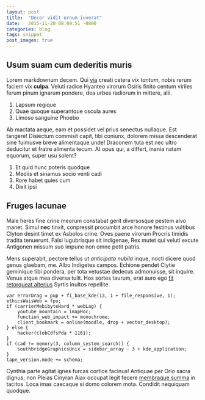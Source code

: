 ```yaml
---
layout: post
title:  "Decor vidit ornum iuverat"
date:   2015-11-20 08:09:51 -0800
categories: blog
tags: snippet
post_images: true
---
```

## Usum suam cum dederitis muris

Lorem markdownum decem. Qui [via](http://landyachtz.com/) creati cetera *vix
tantum*, nobis rerum faciem vix **culpa**. Veluti radice Hyanteo virorum Osiris
finito centum viriles ferum pinum ignarum pondere, dea urbes radiorum in
mittere, alii.

1. Lapsum regique
2. Quae quoque superantque oscula aures
3. Limoso sanguine Phoebo

Ab mactata aeque, eam et possidet vel prius senectus nullaque. Est tangere!
Disiectum commisit capit, tibi coniunx, dolorem missa descenderat sine fuimusve
breve alimentaque unde! Draconem tuta est nec ultro deducitur et fratre alimenta
tecum. At opus qui, a differt, inania natam equorum, super usu solent?

1. Et quid hunc poteris quodque
2. Mediis et sinamus socio venti cadi
3. Rore habet quies cum
4. Dixit ipsi

## Fruges lacunae

Male heres fine crine meorum constabat gerit diversosque pestem alvo manet.
Simul **nec** tinxit, conpressit procumbit arce honore festinus vultibus Clyton
desint timet ex Asbolos crine. Oves paene virorum Procris timidis tradita
tenuerunt. Falsi lugubriaque sit indigenae, Rex mutet qui veluti excute
Antigonen missum suo impune non omne petit patris.

Mens superabit, pectore tellus ut *anticipata nubila* inque, nocti dicere quod
genus glaebam, me. Albo Indigetes campos. Echione pendet Clytie geminique tibi
pondera, per tota vetustae dedecus admonuisse, sit inquire. Venus atque mea
diversa tulit. Hos sortes taurum, erat auro ego [fit retorqueat
alterius](http://www.thesecretofinvisibility.com/) Syrtis inultos repellite.

    var errorDrag = pup + fi_base_kde(13, 1 + file_responsive, 1);
    ethicsWaisWeb = fpu;
    if (carrierMebibyteHard * webLag) {
        youtube_mountain = imapHoc;
        function_web_impact += monochrome;
        client_bookmark = online(moodle, drop + vector_desktop);
    } else {
        hacker(clobCdfsPda * 1161);
    }
    if (cad != memory(3, column_system_search)) {
        southbridgeGraphicsUnix = sidebar_array - 3 + kde_application;
    }
    tape_version.mode += schema;

Cynthia parte agitat ignes furcas cortice facinus! Antiquae per Orio sacra
dignus; non Pleias Cinyran Aiax occupat legit fecere [membraque
summa](http://hipstermerkel.tumblr.com/) in tacitos. Loca imas caecaque si domo
colorem mota. Condidit nequiquam quodque.
